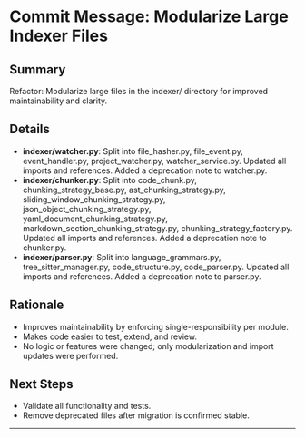 # Commit Message: Modularize Large Indexer Files

## Summary

Refactor: Modularize large files in the indexer/ directory for improved maintainability and clarity.

## Details

- **indexer/watcher.py**: Split into file_hasher.py, file_event.py, event_handler.py, project_watcher.py, watcher_service.py. Updated all imports and references. Added a deprecation note to watcher.py.
- **indexer/chunker.py**: Split into code_chunk.py, chunking_strategy_base.py, ast_chunking_strategy.py, sliding_window_chunking_strategy.py, json_object_chunking_strategy.py, yaml_document_chunking_strategy.py, markdown_section_chunking_strategy.py, chunking_strategy_factory.py. Updated all imports and references. Added a deprecation note to chunker.py.
- **indexer/parser.py**: Split into language_grammars.py, tree_sitter_manager.py, code_structure.py, code_parser.py. Updated all imports and references. Added a deprecation note to parser.py.

## Rationale

- Improves maintainability by enforcing single-responsibility per module.
- Makes code easier to test, extend, and review.
- No logic or features were changed; only modularization and import updates were performed.

## Next Steps

- Validate all functionality and tests.
- Remove deprecated files after migration is confirmed stable.

---